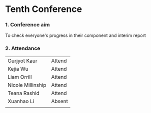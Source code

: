 # Tenth Conference

### 1. Conference aim

   To check everyone's progress in their component and interim report

### 2. Attendance

|                   |        |
| ----------------- | ------ |
| Gurjyot Kaur      | Attend |
| Kejia Wu          | Attend |
| Liam Orrill       | Attend |
| Nicole Millinship | Attend |
| Teana Rashid      | Attend |
| Xuanhao Li        | Absent |
|                   |        |

